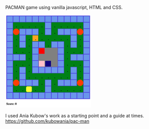 PACMAN game using vanilla javascript, HTML and CSS. 

<img src="./screenshot_pacman.png" alt="pacman screenshot" style="zoom:50%;"/>

I used Ania Kubow's work as a starting point and a guide at times. https://github.com/kubowania/pac-man
